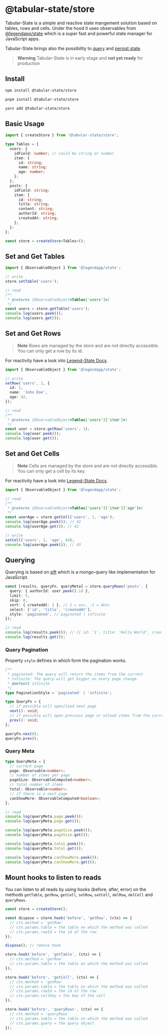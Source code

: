# @tabular-state/store

Tabular-State is a simple and reactive state mangement solution based on tables, rows and cells.
Under the hood it uses observables from [@legendapp/state](https://npmjs.com/package/@legendapp/state) which is a super fast and powerful state manager for JavaScript apps.

Tabular-State brings also the possibility to [query](#querying) and [persist state](../database/).

> **Warning**
> Tabular-State is in early stage and **not yet ready** for production

## Install

```bash
npm install @tabular-state/store
```

```bash
pnpm install @tabular-state/store
```

```bash
yarn add @tabular-state/store
```

## Basic Usage

```ts
import { createStore } from '@tabular-state/store';

type Tables = {
  users: {
    idField: number; // could be string or number
    item: {
      id: string;
      name: string;
      age: number;
    };
  };
  posts: {
    idField: string;
    item: {
      id: string;
      title: string;
      content: string;
      authorId: string;
      createdAt: string;
    };
  };
};

const store = createStore<Tables>();
```

## Set and Get Tables

```ts
import { ObservableObject } from '@legendapp/state';

// write
store.setTable('users');

// read
/**
 * @returns {ObservableObject<Tables['users']>}
 */
const users = store.getTable('users');
console.log(users.peek());
console.log(users.get());
```

## Set and Get Rows

> **Note**
> Rows are managed by the store and are not directly accessible. You can only get a row by its id.

For reactivity have a look into [Legend-State Docs](https://www.legendapp.com/open-source/state/reactivity/).

```ts
import { ObservableObject } from '@legendapp/state';

// write
setRow('users', 1, {
  id: 1,
  name: 'John Doe',
  age: 42,
});

// read
/**
 * @returns {ObservableObject<Tables['users']['item']>}
 */
const user = store.getRow('users', 1);
console.log(user.peek());
console.log(user.get());
```

## Set and Get Cells

> **Note**
> Cells are managed by the store and are not directly accessible. You can only get a cell by its key.

For reactivity have a look into [Legend-State Docs](https://www.legendapp.com/open-source/state/reactivity/).

```ts
import { ObservableObject } from '@legendapp/state';

// read
/**
 * @returns {ObservableObject<Tables['users']['item']['age']>}
 */
const userAge = store.getCell('users', 1, 'age');
console.log(userAge.peek()); // 42
console.log(userAge.get()); // 42

// write
setCell('users', 1, 'age', 43);
console.log(userAge.peek()); // 43
```

## Querying

Querying is based on [sift](https://www.npmjs.com/package/sift) which is a mongo-query like implementation for JavaScript.

```ts
const [results, queryFn, queryMeta] = store.queryRows('posts', {
  query: { authorId: user.peek().id },
  limit: 5,
  skip: 0,
  sort: { createdAt: 1 }, // 1 = asc, -1 = desc
  select: ['id', 'title', 'createdAt'],
  style: 'paginated', // paginated | infinite
});

// read
console.log(results.peek()); // [{ id: '1', title: 'Hello World', createdAt: '2021-01-01' }]
console.log(results.get());
```

### Query Pagination

Property `style` defines in which form the pagination works.

```ts
/**
 * paginated: The query will return the items from the current
 * infinite: The query will get bigger on every page change.
 * @default infinite
 */
type PaginationStyle = 'paginated' | 'infinite';

type QueryFn = {
  // if possible will open/load next page
  next(): void;
  // if possible will open previous page or unload items from the current page
  prev(): void;
};

queryFn.next();
queryFn.prev();
```

### Query Meta

```ts
type QueryMeta = {
  // current page
  page: Observable<number>;
  // number of items per page
  pageSize: ObservableComputed<number>;
  // total number of items
  total: Observable<number>;
  // if there is a next page
  canShowMore: ObservableComputed<boolean>;
};

// read
console.log(queryMeta.page.peek());
console.log(queryMeta.page.get());

console.log(queryMeta.pageSize.peek());
console.log(queryMeta.pageSize.get());

console.log(queryMeta.total.peek());
console.log(queryMeta.total.get());

console.log(queryMeta.canShowMore.peek());
console.log(queryMeta.canShowMore.get());
```

## Mount hooks to listen to reads

You can listen to all reads by using hooks (before, after, error) on the methods `getTable`, `getRow`, `getCell`, `setRow`, `setCell`, `delRow`, `delCell` and `queryRows`.

```ts
const store = createStore();

const dispose = store.hook('before', 'getRow', (ctx) => {
  // ctx.method = 'getRow'
  // ctx.params.table = the table on which the method was called
  // ctx.params.rowId = the id of the row
});

dispose(); // remove hook

store.hook('before', 'getTable', (ctx) => {
  // ctx.method = 'getRow'
  // ctx.params.table = the table on which the method was called
});

store.hook('before', 'getCell', (ctx) => {
  // ctx.method = 'getRow'
  // ctx.params.table = the table on which the method was called
  // ctx.params.rowId = the id of the row
  // ctx.params.cellKey = the key of the cell
});

store.hook('before', 'queryRows', (ctx) => {
  // ctx.method = 'queryRows'
  // ctx.params.table = the table on which the method was called
  // ctx.params.query = the query object
});
```
